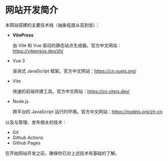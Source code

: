 # 网站开发简介

本网站搭建的主要技术栈（抽象程度从高到低）：

- **VitePress**

  由 Vite 和 Vue 驱动的静态站点生成器。官方中文网站：<https://vitepress.dev/zh/>

- Vue 3

  渐进式 JavaScript 框架。官方中文网站：<https://cn.vuejs.org/>

- Vite

  快速的前端共建工具。官方中文网站：<https://cn.vitejs.dev/>

- Node.js

  跨平台的 JavaScript 运行时环境。官方中文网站：<https://nodejs.org/zh-cn>

以及与管理、发布相关的技术：

- Git
- Github Actions
- Github Pages

在开始网站开发之前，确保你已对上述技术有基础的了解。

